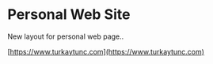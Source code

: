 # Personal Web Site

New layout for personal web page..

[https://www.turkaytunc.com](https://www.turkaytunc.com)
